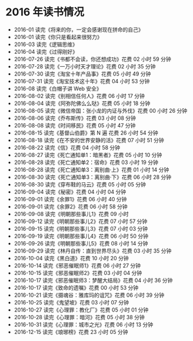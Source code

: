 # 2016 年读书情况

- 2016-01 读完《将来的你，一定会感谢现在拼命的自己》
- 2016-01 读完《你只是看起来很努力》
- 2016-03 读完《逻辑思维》
- 2016-04 读完《过得刚好》
- 2016-07-26 读完《书都不会读，你还想成功》花费 02 小时 59 分钟
- 2016-07-28 读完《一万小时天才理论》花费 02 小时 35 分钟
- 2016-07-30 读完《淘宝十年产品事》花费 05 小时 49 分钟
- 2016-07-31 读完《淘宝技术这十年》花费 04 小时 53 分钟
- 2016-08 读完《白帽子讲 Web 安全》
- 2016-08-02 读完《别相信任何人》花费 06 小时 17 分钟
- 2016-08-04 读完《阿弥陀佛么么哒》花费 05 小时 18 分钟
- 2016-08-05 读完《微信帝国：张小龙的内证与外伐》花费 00 小时 26 分钟
- 2016-08-06 读完《乔布斯传》花费 03 小时 08 分钟
- 2016-08-08 读完《时间移民》花费 05 小时 47 分钟
- 2016-08-15 读完《基督山伯爵》第 N 遍 花费 26 小时 54 分钟
- 2016-08-18 读完《在不安的世界安静的活》花费 07 小时 51 分钟
- 2016-08-22 读完《信》花费 04 小时 58 分钟
- 2016-08-27 读完《死亡通知单1：暗黑者》花费 05 小时 10 分钟
- 2016-08-28 读完《死亡通知单2：宿命》花费 03 小时 19 分钟
- 2016-08-28 读完《死亡通知单3：离别曲·上》花费 01 小时 14 分钟
- 2016-08-30 读完《死亡通知单3：离别曲·下》花费 06 小时 28 分钟
- 2016-08-30 读完《穿布鞋的马云》花费 05 小时 05 分钟
- 2016-09-04 读完《秘密》花费 04 小时 04 分钟
- 2016-09-01 读完《余罪1》花费 06 小时 40 分钟
- 2016-09-01 读完《余罪2》花费 06 小时 58 分钟
- 2016-09-08 读完《明朝那些事儿1》花费 09 小时
- 2016-09-12 读完《明朝那些事儿2》花费 07 小时 57 分钟
- 2016-09-15 读完《明朝那些事儿3》花费 07 小时 03 分钟
- 2016-09-19 读完《明朝那些事儿4》花费 06 小时 50 分钟
- 2016-09-26 读完《明朝那些事儿5》花费 08 小时 14 分钟
- 2016-09-29 读完《林丹自传：直到世界尽头》花费 03 小时 35 分钟
- 2016-10-04 读完《黑白道》花费 10 小时 20 分钟
- 2016-10-14 读完《邪恶催眠师1》花费 06 小时 27 分钟
- 2016-10-15 读完《邪恶催眠师2》花费 03 小时 04 分钟
- 2016-10-17 读完《邪恶催眠师3：梦醒大结局》花费 04 小时 36 分钟
- 2016-10-17 读完《致命的遗嘱》花费 00 小时 53 分钟
- 2016-10-21 读完《摄魂谷：雅库玛的诅咒》花费 06 小时 39 分钟
- 2016-10-25 读完《鬼望坡》花费 03 小时 07 分钟
- 2016-10-27 读完《心理罪：教化厂》花费 05 小时 01 分钟
- 2016-10-28 读完《心理罪：暗河》花费 05 小时 38 分钟
- 2016-10-31 读完《心理罪：城市之光》花费 06 小时 13 分钟
- 2016-12-15 读完《琅琊榜》花费 23 小时 05 分钟
